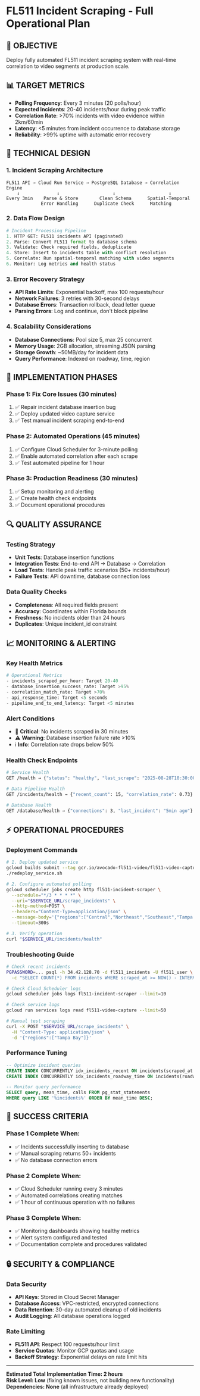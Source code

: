 # FL511 Incident Scraping - Full Operational Plan

## 🎯 **OBJECTIVE**
Deploy fully automated FL511 incident scraping system with real-time correlation to video segments at production scale.

## 📊 **TARGET METRICS**
- **Polling Frequency**: Every 3 minutes (20 polls/hour)
- **Expected Incidents**: 20-40 incidents/hour during peak traffic
- **Correlation Rate**: >70% incidents with video evidence within 2km/60min
- **Latency**: <5 minutes from incident occurrence to database storage
- **Reliability**: >99% uptime with automatic error recovery

## 🔧 **TECHNICAL DESIGN**

### **1. Incident Scraping Architecture**
```
FL511 API → Cloud Run Service → PostgreSQL Database → Correlation Engine
    ↓              ↓                    ↓                    ↓
Every 3min    Parse & Store        Clean Schema      Spatial-Temporal
             Error Handling      Duplicate Check      Matching
```

### **2. Data Flow Design**
```python
# Incident Processing Pipeline
1. HTTP GET: FL511 incidents API (paginated)
2. Parse: Convert FL511 format to database schema  
3. Validate: Check required fields, deduplicate
4. Store: Insert to incidents table with conflict resolution
5. Correlate: Run spatial-temporal matching with video segments
6. Monitor: Log metrics and health status
```

### **3. Error Recovery Strategy**
- **API Rate Limits**: Exponential backoff, max 100 requests/hour
- **Network Failures**: 3 retries with 30-second delays
- **Database Errors**: Transaction rollback, dead letter queue
- **Parsing Errors**: Log and continue, don't block pipeline

### **4. Scalability Considerations**
- **Database Connections**: Pool size 5, max 25 concurrent
- **Memory Usage**: 2GB allocation, streaming JSON parsing
- **Storage Growth**: ~50MB/day for incident data
- **Query Performance**: Indexed on roadway, time, region

## 🚀 **IMPLEMENTATION PHASES**

### **Phase 1: Fix Core Issues (30 minutes)**
1. ✅ Repair incident database insertion bug
2. ✅ Deploy updated video capture service  
3. ✅ Test manual incident scraping end-to-end

### **Phase 2: Automated Operations (45 minutes)**
1. ✅ Configure Cloud Scheduler for 3-minute polling
2. ✅ Enable automated correlation after each scrape
3. ✅ Test automated pipeline for 1 hour

### **Phase 3: Production Readiness (30 minutes)**
1. ✅ Setup monitoring and alerting
2. ✅ Create health check endpoints
3. ✅ Document operational procedures

## 🔍 **QUALITY ASSURANCE**

### **Testing Strategy**
- **Unit Tests**: Database insertion functions
- **Integration Tests**: End-to-end API → Database → Correlation
- **Load Tests**: Handle peak traffic scenarios (50+ incidents/hour)
- **Failure Tests**: API downtime, database connection loss

### **Data Quality Checks**
- **Completeness**: All required fields present
- **Accuracy**: Coordinates within Florida bounds
- **Freshness**: No incidents older than 24 hours
- **Duplicates**: Unique incident_id constraint

## 📈 **MONITORING & ALERTING**

### **Key Health Metrics**
```python
# Operational Metrics
- incidents_scraped_per_hour: Target 20-40
- database_insertion_success_rate: Target >95%
- correlation_match_rate: Target >70%
- api_response_time: Target <5 seconds
- pipeline_end_to_end_latency: Target <5 minutes
```

### **Alert Conditions**
- 🚨 **Critical**: No incidents scraped in 30 minutes
- ⚠️  **Warning**: Database insertion failure rate >10%
- ℹ️  **Info**: Correlation rate drops below 50%

### **Health Check Endpoints**
```bash
# Service Health
GET /health → {"status": "healthy", "last_scrape": "2025-08-28T10:30:00Z"}

# Data Pipeline Health  
GET /incidents/health → {"recent_count": 15, "correlation_rate": 0.73}

# Database Health
GET /database/health → {"connections": 3, "last_incident": "5min ago"}
```

## ⚡ **OPERATIONAL PROCEDURES**

### **Deployment Commands**
```bash
# 1. Deploy updated service
gcloud builds submit --tag gcr.io/avocado-fl511-video/fl511-video-capture:latest
./redeploy_service.sh

# 2. Configure automated polling
gcloud scheduler jobs create http fl511-incident-scraper \
  --schedule="*/3 * * * *" \
  --uri="$SERVICE_URL/scrape_incidents" \
  --http-method=POST \
  --headers="Content-Type=application/json" \
  --message-body='{"regions":["Central","Northeast","Southeast","Tampa Bay"]}' \
  --timeout=300s

# 3. Verify operation
curl "$SERVICE_URL/incidents/health"
```

### **Troubleshooting Guide**
```bash
# Check recent incidents
PGPASSWORD=... psql -h 34.42.128.70 -d fl511_incidents -U fl511_user \
  -c "SELECT COUNT(*) FROM incidents WHERE scraped_at >= NOW() - INTERVAL '1 hour';"

# Check Cloud Scheduler logs  
gcloud scheduler jobs logs fl511-incident-scraper --limit=10

# Check service logs
gcloud run services logs read fl511-video-capture --limit=50

# Manual test scraping
curl -X POST "$SERVICE_URL/scrape_incidents" \
  -H "Content-Type: application/json" \
  -d '{"regions":["Tampa Bay"]}'
```

### **Performance Tuning**
```sql
-- Optimize incident queries
CREATE INDEX CONCURRENTLY idx_incidents_recent ON incidents(scraped_at DESC);
CREATE INDEX CONCURRENTLY idx_incidents_roadway_time ON incidents(roadway_name, start_date);

-- Monitor query performance
SELECT query, mean_time, calls FROM pg_stat_statements 
WHERE query LIKE '%incidents%' ORDER BY mean_time DESC;
```

## 🎯 **SUCCESS CRITERIA**

### **Phase 1 Complete When:**
- ✅ Incidents successfully inserting to database
- ✅ Manual scraping returns 50+ incidents
- ✅ No database connection errors

### **Phase 2 Complete When:**  
- ✅ Cloud Scheduler running every 3 minutes
- ✅ Automated correlations creating matches
- ✅ 1 hour of continuous operation with no failures

### **Phase 3 Complete When:**
- ✅ Monitoring dashboards showing healthy metrics
- ✅ Alert system configured and tested
- ✅ Documentation complete and procedures validated

## 🔒 **SECURITY & COMPLIANCE**

### **Data Security**
- **API Keys**: Stored in Cloud Secret Manager
- **Database Access**: VPC-restricted, encrypted connections
- **Data Retention**: 30-day automated cleanup of old incidents
- **Audit Logging**: All database operations logged

### **Rate Limiting**
- **FL511 API**: Respect 100 requests/hour limit
- **Service Quotas**: Monitor GCP quotas and usage
- **Backoff Strategy**: Exponential delays on rate limit hits

---

**Estimated Total Implementation Time: 2 hours**  
**Risk Level: Low** (fixing known issues, not building new functionality)  
**Dependencies: None** (all infrastructure already deployed)